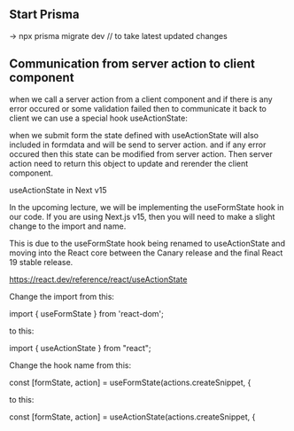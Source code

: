 ## Start Prisma

-> npx prisma migrate dev // to take latest updated changes

## Communication from server action to client component

when we call a server action from a client component and if there is any error
occured or some validation failed then to communicate it back to client we can
use a special hook useActionState:

when we submit form the state defined with useActionState will also included in
formdata and will be send to server action. and if any error occured then this
state can be modified from server action. Then server action need to return this
object to update and rerender the client component.

useActionState in Next v15

In the upcoming lecture, we will be implementing the useFormState hook in our
code. If you are using Next.js v15, then you will need to make a slight change
to the import and name.

This is due to the useFormState hook being renamed to useActionState and moving
into the React core between the Canary release and the final React 19 stable
release.

https://react.dev/reference/react/useActionState

Change the import from this:

import { useFormState } from 'react-dom';

to this:

import { useActionState } from "react";

Change the hook name from this:

const [formState, action] = useFormState(actions.createSnippet, {

to this:

const [formState, action] = useActionState(actions.createSnippet, {
